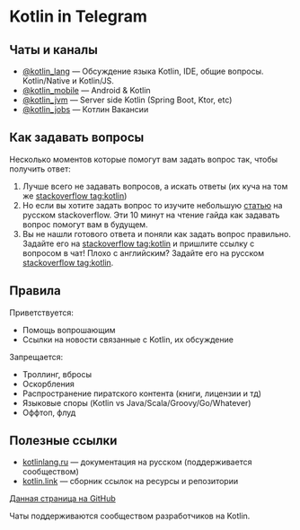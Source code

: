 # Kotlin in Telegram

## Чаты и каналы

* [@kotlin_lang](https://t.me/kotlin_lang) — Обсуждение языка Kotlin, IDE, общие вопросы. Kotlin/Native и Kotlin/JS. 
* [@kotlin_mobile](https://t.me/kotlin_mobile) — Android & Kotlin
* [@kotlin_jvm](https://t.me/kotlin_jvm) — Server side Kotlin (Spring Boot, Ktor, etc)
* [@kotlin_jobs](https://t.me/kotlin_jobs) — Котлин Вакансии

## Как задавать вопросы

Несколько моментов которые помогут вам задать вопрос так, чтобы получить ответ:

1. Лучше всего не задавать вопросов, а искать ответы (их куча на том же [stackoverflow tag:kotlin](https://stackoverflow.com/questions/tagged/kotlin))
1. Но если вы хотите задать вопрос то изучите небольшую [статью](https://ru.stackoverflow.com/help/how-to-ask) на русском stackoverflow. Эти 10 минут на чтение гайда как задавать вопрос помогут вам в будущем.
1. Вы не нашли готового ответа и поняли как задать вопрос правильно. Задайте его на [stackoverflow tag:kotlin](https://stackoverflow.com/questions/tagged/kotlin) и пришлите ссылку с вопросом в чат! Плохо с английским? Задайте его на русском [stackoverflow tag:kotlin](https://ru.stackoverflow.com/questions/tagged/kotlin).

## Правила

Приветствуется:
* Помощь вопрошающим
* Ссылки на новости связанные с Kotlin, их обсуждение

Запрещается: 
* Троллинг, вбросы
* Оскорбления
* Распространение пиратского контента (книги, лицензии и тд)
* Языковые споры (Kotlin vs Java/Scala/Groovy/Go/Whatever)
* Оффтоп, флуд

## Полезные ссылки

* [kotlinlang.ru](http://kotlinlang.ru/) — документация на русском (поддерживается сообществом) 
* [kotlin.link](https://kotlin.link/) — сборник ссылок на ресурсы и репозитории

[Данная страница на GitHub](https://github.com/KotlinBy/kotlin-telegram/blob/master/docs/index.md)

Чаты поддерживаются сообществом разработчиков на Kotlin.
